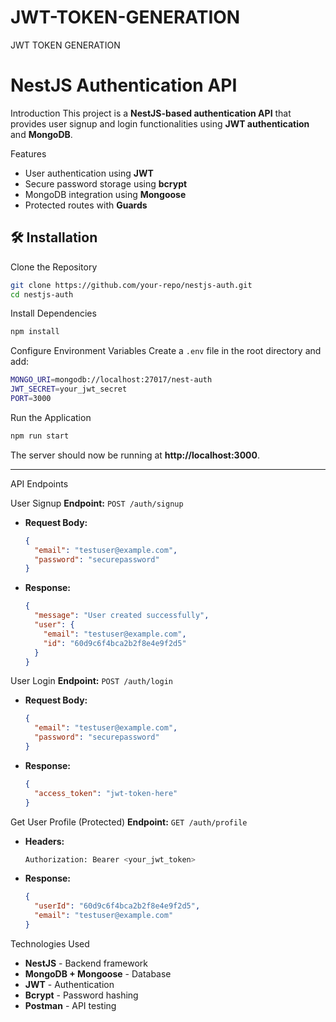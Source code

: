 # JWT-TOKEN-GENERATION
JWT TOKEN GENERATION
# NestJS Authentication API

 Introduction
This project is a **NestJS-based authentication API** that provides user signup and login functionalities using **JWT authentication** and **MongoDB**.

 Features
- User authentication using **JWT**
- Secure password storage using **bcrypt**
- MongoDB integration using **Mongoose**
- Protected routes with **Guards**

## 🛠 Installation

Clone the Repository
```sh
git clone https://github.com/your-repo/nestjs-auth.git
cd nestjs-auth
```

 Install Dependencies
```sh
npm install
```

 Configure Environment Variables
Create a `.env` file in the root directory and add:
```sh
MONGO_URI=mongodb://localhost:27017/nest-auth
JWT_SECRET=your_jwt_secret
PORT=3000
```

 Run the Application
```sh
npm run start
```
The server should now be running at **http://localhost:3000**.

---

 API Endpoints

 User Signup
**Endpoint:** `POST /auth/signup`
- **Request Body:**
  ```json
  {
    "email": "testuser@example.com",
    "password": "securepassword"
  }
  ```
- **Response:**
  ```json
  {
    "message": "User created successfully",
    "user": {
      "email": "testuser@example.com",
      "id": "60d9c6f4bca2b2f8e4e9f2d5"
    }
  }
  ```

 User Login
**Endpoint:** `POST /auth/login`
- **Request Body:**
  ```json
  {
    "email": "testuser@example.com",
    "password": "securepassword"
  }
  ```
- **Response:**
  ```json
  {
    "access_token": "jwt-token-here"
  }
  ```

 Get User Profile (Protected)
**Endpoint:** `GET /auth/profile`
- **Headers:**
  ```sh
  Authorization: Bearer <your_jwt_token>
  ```
- **Response:**
  ```json
  {
    "userId": "60d9c6f4bca2b2f8e4e9f2d5",
    "email": "testuser@example.com"
  }
  
Technologies Used
- **NestJS** - Backend framework
- **MongoDB + Mongoose** - Database
- **JWT** - Authentication
- **Bcrypt** - Password hashing
- **Postman** - API testing


